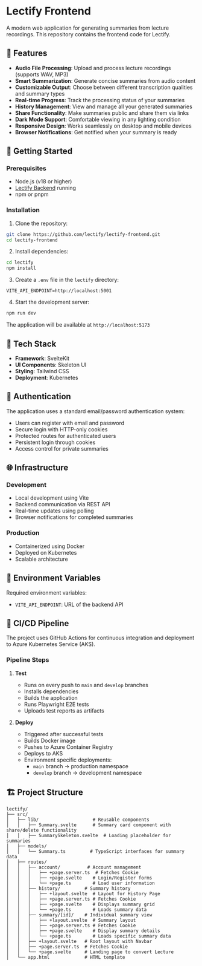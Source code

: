 # Lectify Frontend

A modern web application for generating summaries from lecture recordings. This repository contains the frontend code for Lectify.

## 🎯 Features

- **Audio File Processing**: Upload and process lecture recordings (supports WAV, MP3)
- **Smart Summarization**: Generate concise summaries from audio content
- **Customizable Output**: Choose between different transcription qualities and summary types
- **Real-time Progress**: Track the processing status of your summaries
- **History Management**: View and manage all your generated summaries
- **Share Functionality**: Make summaries public and share them via links
- **Dark Mode Support**: Comfortable viewing in any lighting condition
- **Responsive Design**: Works seamlessly on desktop and mobile devices
- **Browser Notifications**: Get notified when your summary is ready

## 🚀 Getting Started

### Prerequisites

- Node.js (v18 or higher)
- [Lectify Backend](https://github.com/lukaswerner/lectify-backend) running
- npm or pnpm

### Installation

1. Clone the repository:
```bash
git clone https://github.com/lectify/lectify-frontend.git
cd lectify-frontend
```

2. Install dependencies:
```bash
cd lectify
npm install
```

3. Create a `.env` file in the `lectify` directory:
```env
VITE_API_ENDPOINT=http://localhost:5001
```

4. Start the development server:
```bash
npm run dev
```

The application will be available at `http://localhost:5173`

## 🔧 Tech Stack

- **Framework**: SvelteKit
- **UI Components**: Skeleton UI
- **Styling**: Tailwind CSS
- **Deployment**: Kubernetes

## 🔐 Authentication

The application uses a standard email/password authentication system:
- Users can register with email and password
- Secure login with HTTP-only cookies
- Protected routes for authenticated users
- Persistent login through cookies
- Access control for private summaries

## 🌐 Infrastructure

### Development
- Local development using Vite
- Backend communication via REST API
- Real-time updates using polling
- Browser notifications for completed summaries

### Production
- Containerized using Docker
- Deployed on Kubernetes
- Scalable architecture

## 📝 Environment Variables

Required environment variables:
- `VITE_API_ENDPOINT`: URL of the backend API
  
## 🔄 CI/CD Pipeline

The project uses GitHub Actions for continuous integration and deployment to Azure Kubernetes Service (AKS).

### Pipeline Steps

1. **Test**
   - Runs on every push to `main` and `develop` branches
   - Installs dependencies
   - Builds the application
   - Runs Playwright E2E tests
   - Uploads test reports as artifacts

2. **Deploy**
   - Triggered after successful tests
   - Builds Docker image
   - Pushes to Azure Container Registry
   - Deploys to AKS
   - Environment specific deployments:
     - `main` branch → production namespace
     - `develop` branch → development namespace

## 🏗️ Project Structure

```text
lectify/
├── src/
│   ├── lib/                    # Reusable components
│   │   ├── Summary.svelte      # Summary card component with share/delete functionality
│   │   ├── SummarySkeleton.svelte  # Loading placeholder for summaries
│   ├── models/
│   │   └── Summary.ts         # TypeScript interfaces for summary data
│   ├── routes/
│   │   ├── account/          # Account management
│   │   │   ├── +page.server.ts  # Fetches Cookie
│   │   │   ├── +page.svelte    # Login/Register forms
│   │   │   └── +page.ts        # Load user information
│   │   ├── history/         # Summary history
│   │   │   ├── +layout.svelte  # Layout for History Page
│   │   │   ├── +page.server.ts # Fetches Cookie
│   │   │   ├── +page.svelte    # Displays summary grid
│   │   │   └── +page.ts        # Loads summary data
│   │   ├── summary/[id]/    # Individual summary view
│   │   │   ├── +layout.svelte  # Summary layout
│   │   │   ├── +page.server.ts # Fetches Cookie
│   │   │   ├── +page.svelte    # Display summary details
│   │   │   └── +page.ts        # Loads specific summary data
│   │   ├── +layout.svelte   # Root layout with Navbar
│   │   ├── +page.server.ts  # Fetches Cookie
│   │   └── +page.svelte     # Landing page to convert Lecture
│   └── app.html             # HTML template
```
